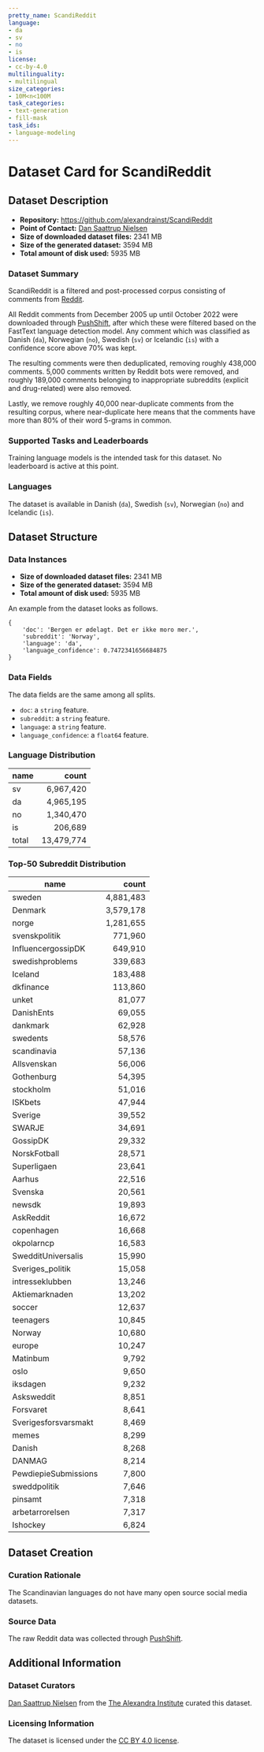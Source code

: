 ```yaml
---
pretty_name: ScandiReddit
language:
- da
- sv
- no
- is
license:
- cc-by-4.0
multilinguality:
- multilingual
size_categories:
- 10M<n<100M
task_categories:
- text-generation
- fill-mask
task_ids:
- language-modeling
---
```


# Dataset Card for ScandiReddit

## Dataset Description

- **Repository:** <https://github.com/alexandrainst/ScandiReddit>
- **Point of Contact:** [Dan Saattrup Nielsen](mailto:dan.nielsen@alexandra.dk)
- **Size of downloaded dataset files:** 2341 MB
- **Size of the generated dataset:** 3594 MB
- **Total amount of disk used:** 5935 MB

### Dataset Summary

ScandiReddit is a filtered and post-processed corpus consisting of comments from [Reddit](https://reddit.com/).

All Reddit comments from December 2005 up until October 2022 were downloaded through [PushShift](https://files.pushshift.io/reddit/comments/), after which these were filtered based on the FastText language detection model. Any comment which was classified as Danish (`da`), Norwegian (`no`), Swedish (`sv`) or Icelandic (`is`) with a confidence score above 70% was kept.

The resulting comments were then deduplicated, removing roughly 438,000 comments. 5,000 comments written by Reddit bots were removed, and roughly 189,000 comments belonging to inappropriate subreddits (explicit and drug-related) were also removed.

Lastly, we remove roughly 40,000 near-duplicate comments from the resulting corpus, where near-duplicate here means that the comments have more than 80% of their word 5-grams in common.


### Supported Tasks and Leaderboards

Training language models is the intended task for this dataset. No leaderboard is active at this point.


### Languages

The dataset is available in Danish (`da`), Swedish (`sv`), Norwegian (`no`) and Icelandic (`is`).


## Dataset Structure

### Data Instances

- **Size of downloaded dataset files:** 2341 MB
- **Size of the generated dataset:** 3594 MB
- **Total amount of disk used:** 5935 MB

An example from the dataset looks as follows.
```
{
    'doc': 'Bergen er ødelagt. Det er ikke moro mer.',
    'subreddit': 'Norway',
    'language': 'da',
    'language_confidence': 0.7472341656684875
}
```

### Data Fields

The data fields are the same among all splits.

- `doc`: a `string` feature.
- `subreddit`: a `string` feature.
- `language`: a `string` feature.
- `language_confidence`: a `float64` feature.

### Language Distribution

|   name   |  count   |
|----------|---------:|
| sv       | 6,967,420  |
| da       | 4,965,195  |
| no       | 1,340,470  |
| is       | 206,689    |
| total    | 13,479,774 |

### Top-50 Subreddit Distribution

|   name   |  count  |
|----------|--------:|
|sweden                  |4,881,483|
|Denmark                 |3,579,178|
|norge                   |1,281,655|
|svenskpolitik           | 771,960|
|InfluencergossipDK      | 649,910|
|swedishproblems         | 339,683|
|Iceland                 | 183,488|
|dkfinance               | 113,860|
|unket                   |  81,077|
|DanishEnts              |  69,055|
|dankmark                |  62,928|
|swedents                |  58,576|
|scandinavia             |  57,136|
|Allsvenskan             |  56,006|
|Gothenburg              |  54,395|
|stockholm               |  51,016|
|ISKbets                 |  47,944|
|Sverige                 |  39,552|
|SWARJE                  |  34,691|
|GossipDK                |  29,332|
|NorskFotball            |  28,571|
|Superligaen             |  23,641|
|Aarhus                  |  22,516|
|Svenska                 |  20,561|
|newsdk                  |  19,893|
|AskReddit               |  16,672|
|copenhagen              |  16,668|
|okpolarncp              |  16,583|
|SwedditUniversalis      |  15,990|
|Sveriges_politik        |  15,058|
|intresseklubben         |  13,246|
|Aktiemarknaden          |  13,202|
|soccer                  |  12,637|
|teenagers               |  10,845|
|Norway                  |  10,680|
|europe                  |  10,247|
|Matinbum                |   9,792|
|oslo                    |   9,650|
|iksdagen                |   9,232|
|Asksweddit              |   8,851|
|Forsvaret               |   8,641|
|Sverigesforsvarsmakt    |   8,469|
|memes                   |   8,299|
|Danish                  |   8,268|
|DANMAG                  |   8,214|
|PewdiepieSubmissions    |   7,800|
|sweddpolitik            |   7,646|
|pinsamt                 |   7,318|
|arbetarrorelsen         |   7,317|
|Ishockey                |   6,824|


## Dataset Creation

### Curation Rationale

The Scandinavian languages do not have many open source social media datasets.

### Source Data

The raw Reddit data was collected through [PushShift](https://files.pushshift.io/reddit/comments/).


## Additional Information

### Dataset Curators

[Dan Saattrup Nielsen](https://saattrupdan.github.io/) from the [The Alexandra
Institute](https://alexandra.dk/) curated this dataset.

### Licensing Information

The dataset is licensed under the [CC BY 4.0
license](https://creativecommons.org/licenses/by/4.0/).
